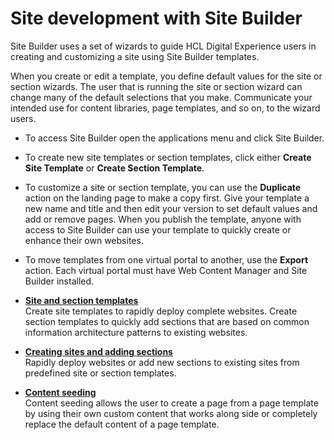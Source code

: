 # Site development with Site Builder

Site Builder uses a set of wizards to guide HCL Digital Experience users in creating and customizing a site using Site Builder templates.

When you create or edit a template, you define default values for the site or section wizards. The user that is running the site or section wizard can change many of the default selections that you make. Communicate your intended use for content libraries, page templates, and so on, to the wizard users.

-   To access Site Builder open the applications menu and click Site Builder.

-   To create new site templates or section templates, click either **Create Site Template** or **Create Section Template**.

-   To customize a site or section template, you can use the **Duplicate** action on the landing page to make a copy first. Give your template a new name and title and then edit your version to set default values and add or remove pages. When you publish the template, anyone with access to Site Builder can use your template to quickly create or enhance their own websites.

-   To move templates from one virtual portal to another, use the **Export** action. Each virtual portal must have Web Content Manager and Site Builder installed.


-   **[Site and section templates](../panel_help/sitebuilder_using_templates.md)**  
Create site templates to rapidly deploy complete websites. Create section templates to quickly add sections that are based on common information architecture patterns to existing websites.
-   **[Creating sites and adding sections](../panel_help/sitebuilder_using_creating_sites.md)**  
Rapidly deploy websites or add new sections to existing sites from predefined site or section templates.
-   **[Content seeding](../panel_help/sitebuilder_using_content_seeding.md)**  
Content seeding allows the user to create a page from a page template by using their own custom content that works along side or completely replace the default content of a page template.


